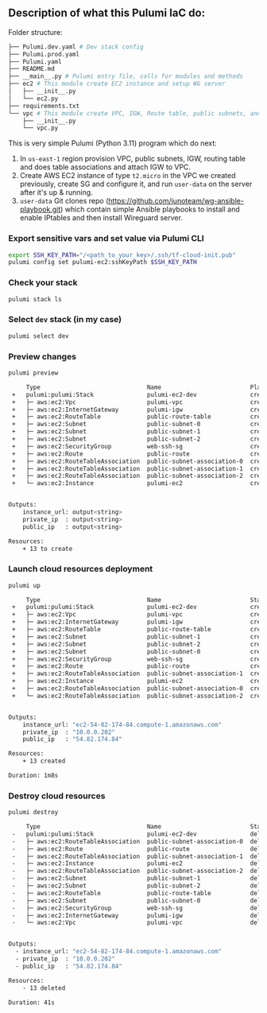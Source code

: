## Description of what this Pulumi IaC do:

Folder structure: 
```bash
├── Pulumi.dev.yaml # Dev stack config 
├── Pulumi.prod.yaml
├── Pulumi.yaml
├── README.md
├── __main__.py # Pulumi entry file, calls for modules and methods 
├── ec2 # This module create EC2 instance and setup WG server
│   ├── __init__.py
│   └── ec2.py
├── requirements.txt
└── vpc # This module create VPC, IGW, Route table, public subnets, and route associations
    ├── __init__.py
    └── vpc.py
```
This is very simple Pulumi (Python 3.11) program which do next: 
1. In `us-east-1` region provision VPC, public subnets, IGW, routing table and does table associations and attach IGW to VPC.
2. Create AWS EC2 instance of type `t2.micro` in the VPC we created previously, create SG and configure it, and run `user-data` on the server after it's up & running. 
3. `user-data` Git clones repo (https://github.com/junoteam/wg-ansible-playbook.git) which contain simple Ansible playbooks to install and enable IPtables and then install Wireguard server.

### Export sensitive vars and set value via Pulumi CLI
```bash
export SSH_KEY_PATH="/<path_to_your_key>/.ssh/tf-cloud-init.pub"
pulumi config set pulumi-ec2:sshKeyPath $SSH_KEY_PATH
```

### Check your stack
```bash
pulumi stack ls
```

### Select `dev` stack (in my case)
```bash
pulumi select dev
```

### Preview changes
```bash
pulumi preview

     Type                              Name                         Plan
 +   pulumi:pulumi:Stack               pulumi-ec2-dev               create
 +   ├─ aws:ec2:Vpc                    pulumi-vpc                   create
 +   ├─ aws:ec2:InternetGateway        pulumi-igw                   create
 +   ├─ aws:ec2:RouteTable             public-route-table           create
 +   ├─ aws:ec2:Subnet                 public-subnet-0              create
 +   ├─ aws:ec2:Subnet                 public-subnet-1              create
 +   ├─ aws:ec2:Subnet                 public-subnet-2              create
 +   ├─ aws:ec2:SecurityGroup          web-ssh-sg                   create
 +   ├─ aws:ec2:Route                  public-route                 create
 +   ├─ aws:ec2:RouteTableAssociation  public-subnet-association-0  create
 +   ├─ aws:ec2:RouteTableAssociation  public-subnet-association-1  create
 +   ├─ aws:ec2:RouteTableAssociation  public-subnet-association-2  create
 +   └─ aws:ec2:Instance               pulumi-ec2                   create


Outputs:
    instance_url: output<string>
    private_ip  : output<string>
    public_ip   : output<string>

Resources:
    + 13 to create
```

### Launch cloud resources deployment
```bash
pulumi up

     Type                              Name                         Status
 +   pulumi:pulumi:Stack               pulumi-ec2-dev               created (65s)
 +   ├─ aws:ec2:Vpc                    pulumi-vpc                   created (14s)
 +   ├─ aws:ec2:InternetGateway        pulumi-igw                   created (1s)
 +   ├─ aws:ec2:RouteTable             public-route-table           created (2s)
 +   ├─ aws:ec2:Subnet                 public-subnet-1              created (12s)
 +   ├─ aws:ec2:Subnet                 public-subnet-2              created (13s)
 +   ├─ aws:ec2:Subnet                 public-subnet-0              created (13s)
 +   ├─ aws:ec2:SecurityGroup          web-ssh-sg                   created (5s)
 +   ├─ aws:ec2:Route                  public-route                 created (1s)
 +   ├─ aws:ec2:RouteTableAssociation  public-subnet-association-1  created (1s)
 +   ├─ aws:ec2:Instance               pulumi-ec2                   created (33s)
 +   ├─ aws:ec2:RouteTableAssociation  public-subnet-association-0  created (1s)
 +   └─ aws:ec2:RouteTableAssociation  public-subnet-association-2  created (1s)


Outputs:
    instance_url: "ec2-54-82-174-84.compute-1.amazonaws.com"
    private_ip  : "10.0.0.202"
    public_ip   : "54.82.174.84"

Resources:
    + 13 created

Duration: 1m8s
``` 

### Destroy cloud resources
```bash
pulumi destroy

     Type                              Name                         Status
 -   pulumi:pulumi:Stack               pulumi-ec2-dev               deleted
 -   ├─ aws:ec2:RouteTableAssociation  public-subnet-association-0  deleted (2s)
 -   ├─ aws:ec2:Route                  public-route                 deleted (2s)
 -   ├─ aws:ec2:RouteTableAssociation  public-subnet-association-1  deleted (2s)
 -   ├─ aws:ec2:Instance               pulumi-ec2                   deleted (32s)
 -   ├─ aws:ec2:RouteTableAssociation  public-subnet-association-2  deleted (2s)
 -   ├─ aws:ec2:Subnet                 public-subnet-1              deleted (1s)
 -   ├─ aws:ec2:Subnet                 public-subnet-2              deleted (1s)
 -   ├─ aws:ec2:RouteTable             public-route-table           deleted (2s)
 -   ├─ aws:ec2:Subnet                 public-subnet-0              deleted (2s)
 -   ├─ aws:ec2:SecurityGroup          web-ssh-sg                   deleted (3s)
 -   ├─ aws:ec2:InternetGateway        pulumi-igw                   deleted (1s)
 -   └─ aws:ec2:Vpc                    pulumi-vpc                   deleted (1s)


Outputs:
  - instance_url: "ec2-54-82-174-84.compute-1.amazonaws.com"
  - private_ip  : "10.0.0.202"
  - public_ip   : "54.82.174.84"

Resources:
    - 13 deleted

Duration: 41s
```

